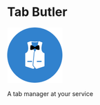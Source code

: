 # Tab Butler

![Tab Bar Logo](src/icons/Tab%20Butler%20Logo%20128.png)

A tab manager at your service